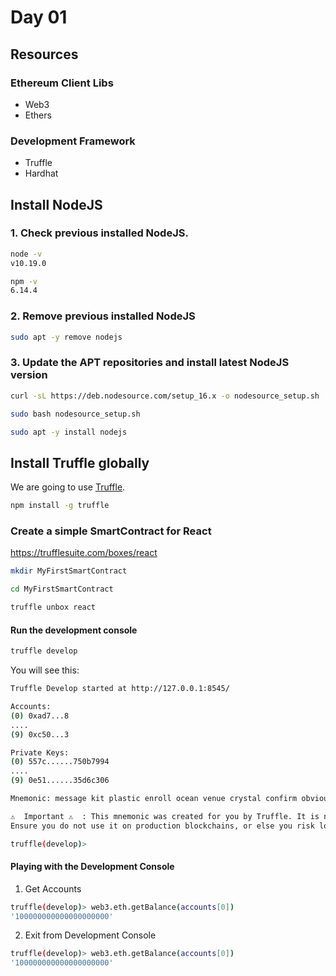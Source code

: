 # Day 01

## Resources

### Ethereum Client Libs
- Web3
- Ethers

### Development Framework
- Truffle
- Hardhat

## Install NodeJS

### 1. Check previous installed NodeJS.
```sh
node -v
v10.19.0

npm -v
6.14.4
```

### 2. Remove previous installed NodeJS
```sh
sudo apt -y remove nodejs
```

### 3. Update the APT repositories and install latest NodeJS version
```sh
curl -sL https://deb.nodesource.com/setup_16.x -o nodesource_setup.sh

sudo bash nodesource_setup.sh

sudo apt -y install nodejs
```

## Install Truffle globally 

We are going to use [Truffle](https://trufflesuite.com/).

```sh
npm install -g truffle
```

### Create a simple SmartContract for React

https://trufflesuite.com/boxes/react

```sh
mkdir MyFirstSmartContract

cd MyFirstSmartContract

truffle unbox react
```

#### Run the development console

```sh
truffle develop
```
You will see this:

```sh
Truffle Develop started at http://127.0.0.1:8545/

Accounts:
(0) 0xad7...8
....
(9) 0xc50...3

Private Keys:
(0) 557c......750b7994
....
(9) 0e51......35d6c306

Mnemonic: message kit plastic enroll ocean venue crystal confirm obvious strong ozone inquiry

⚠️  Important ⚠️  : This mnemonic was created for you by Truffle. It is not secure.
Ensure you do not use it on production blockchains, or else you risk losing funds.

truffle(develop)> 
```


#### Playing with the Development Console

1. Get Accounts
```sh
truffle(develop)> web3.eth.getBalance(accounts[0])
'100000000000000000000'
```

2. Exit from Development Console
```sh
truffle(develop)> web3.eth.getBalance(accounts[0])
'100000000000000000000'
```
